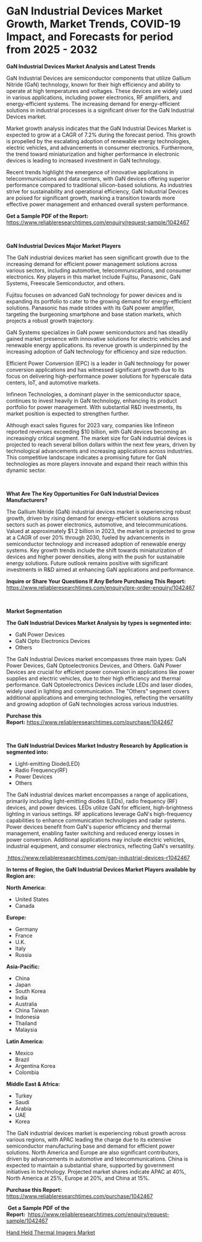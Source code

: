 <p><h1>GaN Industrial Devices Market Growth, Market Trends, COVID-19 Impact, and Forecasts for period from 2025 - 2032</h1></p><p><strong>GaN Industrial Devices Market Analysis and Latest Trends</strong></p>
<p><p>GaN Industrial Devices are semiconductor components that utilize Gallium Nitride (GaN) technology, known for their high efficiency and ability to operate at high temperatures and voltages. These devices are widely used in various applications, including power electronics, RF amplifiers, and energy-efficient systems. The increasing demand for energy-efficient solutions in industrial processes is a significant driver for the GaN Industrial Devices market.</p><p>Market growth analysis indicates that the GaN Industrial Devices Market is expected to grow at a CAGR of 7.2% during the forecast period. This growth is propelled by the escalating adoption of renewable energy technologies, electric vehicles, and advancements in consumer electronics. Furthermore, the trend toward miniaturization and higher performance in electronic devices is leading to increased investment in GaN technology. </p><p>Recent trends highlight the emergence of innovative applications in telecommunications and data centers, with GaN devices offering superior performance compared to traditional silicon-based solutions. As industries strive for sustainability and operational efficiency, GaN Industrial Devices are poised for significant growth, marking a transition towards more effective power management and enhanced overall system performance.</p></p>
<p><strong>Get a Sample PDF of the Report:&nbsp;</strong> <a href="https://www.reliableresearchtimes.com/enquiry/request-sample/1042467?utm_campaign=2139&utm_medium=2&utm_source=Github&utm_content=ia&utm_term=18022025&utm_id=gan-industrial-devices">https://www.reliableresearchtimes.com/enquiry/request-sample/1042467</a></p>
<p>&nbsp;</p>
<p><strong>GaN Industrial Devices Major Market Players</strong></p>
<p><p>The GaN industrial devices market has seen significant growth due to the increasing demand for efficient power management solutions across various sectors, including automotive, telecommunications, and consumer electronics. Key players in this market include Fujitsu, Panasonic, GaN Systems, Freescale Semiconductor, and others. </p><p>Fujitsu focuses on advanced GaN technology for power devices and is expanding its portfolio to cater to the growing demand for energy-efficient solutions. Panasonic has made strides with its GaN power amplifier, targeting the burgeoning smartphone and base station markets, which projects a robust growth trajectory.</p><p>GaN Systems specializes in GaN power semiconductors and has steadily gained market presence with innovative solutions for electric vehicles and renewable energy applications. Its revenue growth is underpinned by the increasing adoption of GaN technology for efficiency and size reduction.</p><p>Efficient Power Conversion (EPC) is a leader in GaN technology for power conversion applications and has witnessed significant growth due to its focus on delivering high-performance power solutions for hyperscale data centers, IoT, and automotive markets.</p><p>Infineon Technologies, a dominant player in the semiconductor space, continues to invest heavily in GaN technology, enhancing its product portfolio for power management. With substantial R&D investments, its market position is expected to strengthen further.</p><p>Although exact sales figures for 2023 vary, companies like Infineon reported revenues exceeding $10 billion, with GaN devices becoming an increasingly critical segment. The market size for GaN industrial devices is projected to reach several billion dollars within the next few years, driven by technological advancements and increasing applications across industries. This competitive landscape indicates a promising future for GaN technologies as more players innovate and expand their reach within this dynamic sector.</p></p>
<p>&nbsp;</p>
<p><strong>What Are The Key Opportunities For GaN Industrial Devices Manufacturers?</strong></p>
<p><p>The Gallium Nitride (GaN) industrial devices market is experiencing robust growth, driven by rising demand for energy-efficient solutions across sectors such as power electronics, automotive, and telecommunications. Valued at approximately $1.2 billion in 2023, the market is projected to grow at a CAGR of over 20% through 2030, fueled by advancements in semiconductor technology and increased adoption of renewable energy systems. Key growth trends include the shift towards miniaturization of devices and higher power densities, along with the push for sustainable energy solutions. Future outlook remains positive with significant investments in R&D aimed at enhancing GaN applications and performance.</p></p>
<p><strong>Inquire or Share Your Questions If Any Before Purchasing This Report:</strong> <a href="https://www.reliableresearchtimes.com/enquiry/pre-order-enquiry/1042467?utm_campaign=2139&utm_medium=2&utm_source=Github&utm_content=ia&utm_term=18022025&utm_id=gan-industrial-devices">https://www.reliableresearchtimes.com/enquiry/pre-order-enquiry/1042467</a></p>
<p>&nbsp;</p>
<p><strong>Market Segmentation</strong></p>
<p><strong>The GaN Industrial Devices Market Analysis by types is segmented into:</strong></p>
<p><ul><li>GaN Power Devices</li><li>GaN Opto Electronics Devices</li><li>Others</li></ul></p>
<p><p>The GaN Industrial Devices market encompasses three main types: GaN Power Devices, GaN Optoelectronics Devices, and Others. GaN Power Devices are crucial for efficient power conversion in applications like power supplies and electric vehicles, due to their high efficiency and thermal performance. GaN Optoelectronics Devices include LEDs and laser diodes, widely used in lighting and communication. The "Others" segment covers additional applications and emerging technologies, reflecting the versatility and growing adoption of GaN technologies across various industries.</p></p>
<p><strong>Purchase this Report:&nbsp;</strong><a href="https://www.reliableresearchtimes.com/purchase/1042467?utm_campaign=2139&utm_medium=2&utm_source=Github&utm_content=ia&utm_term=18022025&utm_id=gan-industrial-devices">https://www.reliableresearchtimes.com/purchase/1042467</a></p>
<p>&nbsp;</p>
<p><strong>The GaN Industrial Devices Market Industry Research by Application is segmented into:</strong></p>
<p><ul><li>Light-emitting Diode(LED)</li><li>Radio Frequency(RF)</li><li>Power Devices</li><li>Others</li></ul></p>
<p><p>The GaN industrial devices market encompasses a range of applications, primarily including light-emitting diodes (LEDs), radio frequency (RF) devices, and power devices. LEDs utilize GaN for efficient, high-brightness lighting in various settings. RF applications leverage GaN's high-frequency capabilities to enhance communication technologies and radar systems. Power devices benefit from GaN's superior efficiency and thermal management, enabling faster switching and reduced energy losses in power conversion. Additional applications may include electric vehicles, industrial equipment, and consumer electronics, reflecting GaN's versatility.</p></p>
<p><a href="https://www.reliableresearchtimes.com/gan-industrial-devices-r1042467?utm_campaign=2139&utm_medium=2&utm_source=Github&utm_content=ia&utm_term=18022025&utm_id=gan-industrial-devices">&nbsp;https://www.reliableresearchtimes.com/gan-industrial-devices-r1042467</a></p>
<p><strong>In terms of Region, the GaN Industrial Devices Market Players available by Region are:</strong></p>
<p>
    <p> <strong> North America: </strong>
        <ul>
            <li>United States</li>
            <li>Canada</li>
        </ul>
        </p> 
    <p> <strong> Europe: </strong>
        <ul>
            <li>Germany</li>
            <li>France</li>
            <li>U.K.</li>
            <li>Italy</li>
            <li>Russia</li>
        </ul>
        </p> 
    <p> <strong> Asia-Pacific: </strong>
        <ul>
            <li>China</li>
            <li>Japan</li>
            <li>South Korea</li>
            <li>India</li>
            <li>Australia</li>
            <li>China Taiwan</li>
            <li>Indonesia</li>
            <li>Thailand</li>
            <li>Malaysia</li>
        </ul>
        </p> 
    <p> <strong> Latin America: </strong>
        <ul>
            <li>Mexico</li>
            <li>Brazil</li>
            <li>Argentina Korea</li>
            <li>Colombia</li>
        </ul>
        </p> 
    <p> <strong> Middle East & Africa: </strong>
        <ul>
            <li>Turkey</li>
            <li>Saudi</li>
            <li>Arabia</li>
            <li>UAE</li>
            <li>Korea</li>
        </ul>
    </p>
    </p>
<p><p>The GaN industrial devices market is experiencing robust growth across various regions, with APAC leading the charge due to its extensive semiconductor manufacturing base and demand for efficient power solutions. North America and Europe are also significant contributors, driven by advancements in automotive and telecommunications. China is expected to maintain a substantial share, supported by government initiatives in technology. Projected market shares indicate APAC at 40%, North America at 25%, Europe at 20%, and China at 15%.</p></p>
<p><strong>Purchase this Report: </strong><a href="https://www.reliableresearchtimes.com/purchase/1042467?utm_campaign=2139&utm_medium=2&utm_source=Github&utm_content=ia&utm_term=18022025&utm_id=gan-industrial-devices">https://www.reliableresearchtimes.com/purchase/1042467</a></p>
<p>&nbsp;<strong>Get a Sample PDF of the Report:&nbsp;&nbsp;</strong><a href="https://www.reliableresearchtimes.com/enquiry/request-sample/1042467?utm_campaign=2139&utm_medium=2&utm_source=Github&utm_content=ia&utm_term=18022025&utm_id=gan-industrial-devices">https://www.reliableresearchtimes.com/enquiry/request-sample/1042467</a></p>
<p><strong></strong></p>
<p><p><a href="https://github.com/petbigbeepjn/Market-Research-Report-List-1/blob/main/hand-held-thermal-imagers-market.md?utm_campaign=2139&utm_medium=2&utm_source=Github&utm_content=ia&utm_term=18022025&utm_id=gan-industrial-devices">Hand Held Thermal Imagers Market</a></p></p>